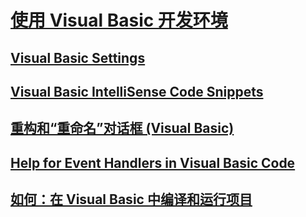 # [使用 Visual Basic 开发环境](using-the-visual-basic-development-environment.md)
## [Visual Basic Settings](TocOutOfQuery)
## [Visual Basic IntelliSense Code Snippets](TocOutOfQuery)
## [重构和“重命名”对话框 (Visual Basic)](refactoring-and-rename-dialog-box.md)
## [Help for Event Handlers in Visual Basic Code](TocOutOfQuery)
## [如何：在 Visual Basic 中编译和运行项目](how-to-compile-and-run-a-project.md)
